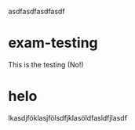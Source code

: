 asdfasdfasdfasdf
# exam-testing
This is the testing (No!)

# helo


lkasdjföklasjfölsdfjklasöldfasldfjlasdf
